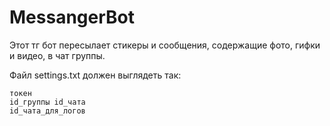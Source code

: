 # MessangerBot
Этот тг бот пересылает стикеры и сообщения, содержащие фото, гифки и видео, в чат группы.

Файл settings.txt должен выглядеть так:

    токен
    id_группы id_чата
    id_чата_для_логов

